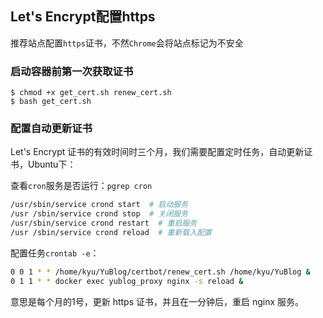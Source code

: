 ## Let's Encrypt配置https

推荐站点配置`https`证书，不然`Chrome`会将站点标记为不安全

### 启动容器前第一次获取证书

```
$ chmod +x get_cert.sh renew_cert.sh
$ bash get_cert.sh
```

### 配置自动更新证书

Let's Encrypt 证书的有效时间时三个月，我们需要配置定时任务，自动更新证书，Ubuntu下：

查看`cron`服务是否运行：`pgrep cron`

```bash
/usr/sbin/service crond start  # 启动服务 
/usr /sbin/service crond stop  # 关闭服务 
/usr/sbin/service crond restart  # 重启服务 
/usr /sbin/service crond reload  # 重新载入配置
```

配置任务`crontab -e`：

```bash
0 0 1 * * /home/kyu/YuBlog/certbot/renew_cert.sh /home/kyu/YuBlog &
0 1 1 * * docker exec yublog_proxy nginx -s reload &
```

意思是每个月的1号，更新 https 证书，并且在一分钟后，重启 nginx 服务。

